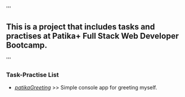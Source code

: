 '''
## This is a project that includes tasks and practises at Patika+ Full Stack Web Developer Bootcamp.
'''
### Task-Practise List
- [_patikaGreeting_](https://github.com/Chessfull/patikaGreeting/blob/main/patikaGreeting.cs) >> Simple console app for greeting myself.


